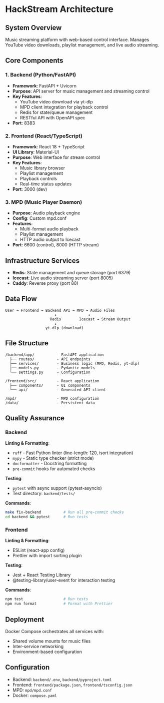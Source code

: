 # HackStream Architecture

## System Overview
Music streaming platform with web-based control interface. Manages YouTube video downloads, playlist management, and live audio streaming.

## Core Components

### 1. Backend (Python/FastAPI)
- **Framework**: FastAPI + Uvicorn
- **Purpose**: API server for music management and streaming control
- **Key Features**:
  - YouTube video download via yt-dlp
  - MPD client integration for playback control
  - Redis for state/queue management
  - RESTful API with OpenAPI spec
- **Port**: 8383

### 2. Frontend (React/TypeScript)
- **Framework**: React 18 + TypeScript
- **UI Library**: Material-UI
- **Purpose**: Web interface for stream control
- **Key Features**:
  - Music library browser
  - Playlist management
  - Playback controls
  - Real-time status updates
- **Port**: 3000 (dev)

### 3. MPD (Music Player Daemon)
- **Purpose**: Audio playback engine
- **Config**: Custom mpd.conf
- **Features**:
  - Multi-format audio playback
  - Playlist management
  - HTTP audio output to Icecast
- **Port**: 6600 (control), 8000 (HTTP stream)

## Infrastructure Services

- **Redis**: State management and queue storage (port 6379)
- **Icecast**: Live audio streaming server (port 8005)
- **Caddy**: Reverse proxy (port 80)

## Data Flow
```
User → Frontend → Backend API → MPD → Audio Files
                      ↓              ↓
                    Redis        Icecast → Stream Output
                      ↓
                  yt-dlp (download)
```

## File Structure
```
/backend/app/          - FastAPI application
  ├── routes/          - API endpoints
  ├── services/        - Business logic (MPD, Redis, yt-dlp)
  ├── models.py        - Pydantic models
  └── settings.py      - Configuration

/frontend/src/         - React application
  ├── components/      - UI components
  └── api/             - Generated API client

/mpd/                  - MPD configuration
/data/                 - Persistent data
```

## Quality Assurance

### Backend
**Linting & Formatting**:
- `ruff` - Fast Python linter (line-length: 120, isort integration)
- `mypy` - Static type checker (strict mode)
- `docformatter` - Docstring formatting
- `pre-commit` hooks for automated checks

**Testing**:
- `pytest` with async support (pytest-asyncio)
- Test directory: `backend/tests/`

**Commands**:
```bash
make fix-backend          # Run all pre-commit checks
cd backend && pytest      # Run tests
```

### Frontend
**Linting & Formatting**:
- ESLint (react-app config)
- Prettier with import sorting plugin

**Testing**:
- Jest + React Testing Library
- @testing-library/user-event for interaction testing

**Commands**:
```bash
npm test                  # Run tests
npm run format            # Format with Prettier
```

## Deployment
Docker Compose orchestrates all services with:
- Shared volume mounts for music files
- Inter-service networking
- Environment-based configuration

## Configuration
- Backend: `backend/.env`, `backend/pyproject.toml`
- Frontend: `frontend/package.json`, `frontend/tsconfig.json`
- MPD: `mpd/mpd.conf`
- Docker: `compose.yaml`
